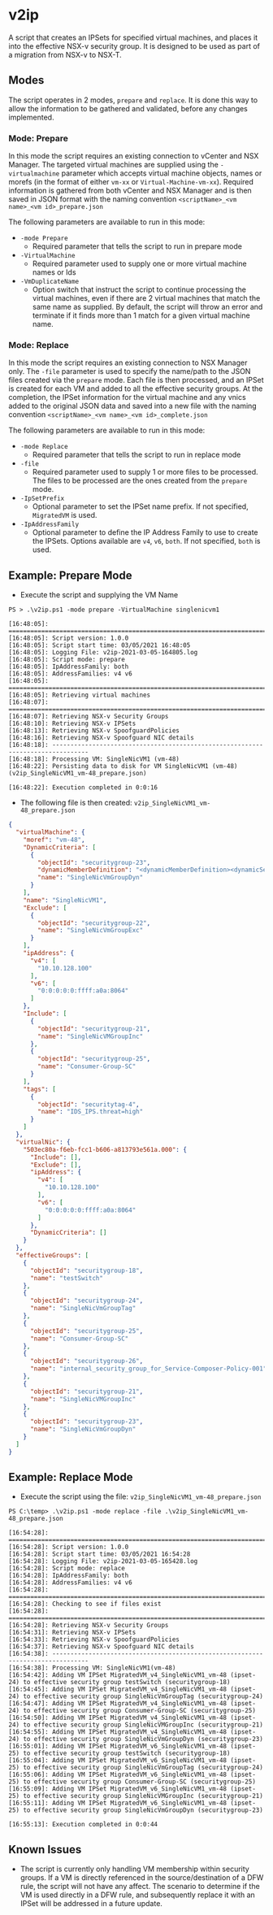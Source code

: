 # v2ip

A script that creates an IPSets for specified virtual machines, and places it into the effective NSX-v security group. It is designed to be used as part of a migration from NSX-v to NSX-T.

## Modes

The script operates in 2 modes, `prepare` and `replace`. It is done this way to allow the information to be gathered and validated, before any changes implemented.

### Mode: Prepare

In this mode the script requires an existing connection to vCenter and NSX Manager. The targeted virtual machines are supplied using the `-virtualmachine` parameter which accepts virtual machine objects, names or morefs (in the format of either `vm-xx` or `Virtual-Machine-vm-xx`). Required information is gathered from both vCenter and NSX Manager and is then saved in JSON format with the naming convention `<scriptName>_<vm name>_<vm id>_prepare.json`

The following parameters are available to run in this mode:

- `-mode Prepare`
  - Required parameter that tells the script to run in prepare mode
- `-VirtualMachine`
  - Required parameter used to supply one or more virtual machine names or Ids
- `-VmDuplicateName`
  - Option switch that instruct the script to continue processing the virtual machines, even if there are 2 virtual machines that match the same name as supplied. By default, the script will throw an error and terminate if it finds more than 1 match for a given virtual machine name.

### Mode: Replace

In this mode the script requires an existing connection to NSX Manager only. The `-file` parameter is used to specify the name/path to the JSON files created via the `prepare` mode. Each file is then processed, and an IPSet is created for each VM and added to all the effective security groups. At the completion, the IPSet information for the virtual machine and any vnics added to the original JSON data and saved into a new file with the naming convention `<scriptName>_<vm name>_<vm id>_complete.json`

The following parameters are available to run in this mode:

- `-mode Replace`
  - Required parameter that tells the script to run in replace mode
- `-file`
  - Required parameter used to supply 1 or more files to be processed. The files to be processed are the ones created from the `prepare` mode.
- `-IpSetPrefix`
  - Optional parameter to set the IPSet name prefix. If not specified, `MigratedVM` is used.
- `-IpAddressFamily`
  - Optional parameter to define the IP Address Family to use to create the IPSets. Options available are `v4`, `v6`, `both`. If not specified, `both` is used.

## Example: Prepare Mode

- Execute the script and supplying the VM Name

```Terminal
PS > .\v2ip.ps1 -mode prepare -VirtualMachine singlenicvm1

[16:48:05]: ================================================================================
[16:48:05]: Script version: 1.0.0
[16:48:05]: Script start time: 03/05/2021 16:48:05
[16:48:05]: Logging File: v2ip-2021-03-05-164805.log
[16:48:05]: Script mode: prepare
[16:48:05]: IpAddressFamily: both
[16:48:05]: AddressFamilies: v4 v6
[16:48:05]: ================================================================================
[16:48:05]: Retrieving virtual machines
[16:48:07]: ================================================================================
[16:48:07]: Retrieving NSX-v Security Groups
[16:48:10]: Retrieving NSX-v IPSets
[16:48:13]: Retrieving NSX-v SpoofguardPolicies
[16:48:16]: Retrieving NSX-v Spoofguard NIC details
[16:48:18]: --------------------------------------------------------------------------------
[16:48:18]: Processing VM: SingleNicVM1 (vm-48)
[16:48:22]: Persisting data to disk for VM SingleNicVM1 (vm-48) (v2ip_SingleNicVM1_vm-48_prepare.json)

[16:48:22]: Execution completed in 0:0:16
```

- The following file is then created: `v2ip_SingleNicVM1_vm-48_prepare.json`

```JSON
{
  "virtualMachine": {
    "moref": "vm-48",
    "DynamicCriteria": [
      {
        "objectId": "securitygroup-23",
        "dynamicMemberDefinition": "<dynamicMemberDefinition><dynamicSet><operator>OR</operator><dynamicCriteria><operator>OR</operator><key>ENTITY</key><criteria>belongs_to</criteria><value>vm-48</value><object><objectId>vm-48</objectId><objectTypeName>VirtualMachine</objectTypeName><vsmUuid>4206E278-9432-4960-A2DD-7A6FA3CB94C7</vsmUuid><nodeId>63148763-29b9-4e78-9999-4b6eaea560b6</nodeId><revision>3</revision><type><typeName>VirtualMachine</typeName></type><name>SingleNicVM1</name><scope><id>domain-c9</id><objectTypeName>ClusterComputeResource</objectTypeName><name>cluster-1</name></scope><clientHandle></clientHandle><extendedAttributes /><isUniversal>false</isUniversal><universalRevision>0</universalRevision><isTemporal>false</isTemporal></object><isValid>true</isValid></dynamicCriteria></dynamicSet></dynamicMemberDefinition>",
        "name": "SingleNicVmGroupDyn"
      }
    ],
    "name": "SingleNicVM1",
    "Exclude": [
      {
        "objectId": "securitygroup-22",
        "name": "SingleNicVmGroupExc"
      }
    ],
    "ipAddress": {
      "v4": [
        "10.10.128.100"
      ],
      "v6": [
        "0:0:0:0:0:ffff:a0a:8064"
      ]
    },
    "Include": [
      {
        "objectId": "securitygroup-21",
        "name": "SingleNicVMGroupInc"
      },
      {
        "objectId": "securitygroup-25",
        "name": "Consumer-Group-SC"
      }
    ],
    "tags": [
      {
        "objectId": "securitytag-4",
        "name": "IDS_IPS.threat=high"
      }
    ]
  },
  "virtualNic": {
    "503ec80a-f6eb-fcc1-b606-a813793e561a.000": {
      "Include": [],
      "Exclude": [],
      "ipAddress": {
        "v4": [
          "10.10.128.100"
        ],
        "v6": [
          "0:0:0:0:0:ffff:a0a:8064"
        ]
      },
      "DynamicCriteria": []
    }
  },
  "effectiveGroups": [
    {
      "objectId": "securitygroup-18",
      "name": "testSwitch"
    },
    {
      "objectId": "securitygroup-24",
      "name": "SingleNicVmGroupTag"
    },
    {
      "objectId": "securitygroup-25",
      "name": "Consumer-Group-SC"
    },
    {
      "objectId": "securitygroup-26",
      "name": "internal_security_group_for_Service-Composer-Policy-001"
    },
    {
      "objectId": "securitygroup-21",
      "name": "SingleNicVMGroupInc"
    },
    {
      "objectId": "securitygroup-23",
      "name": "SingleNicVmGroupDyn"
    }
  ]
}
```

## Example: Replace Mode

- Execute the script using the file: `v2ip_SingleNicVM1_vm-48_prepare.json`

```Terminal
PS C:\temp> .\v2ip.ps1 -mode replace -file .\v2ip_SingleNicVM1_vm-48_prepare.json

[16:54:28]: ================================================================================
[16:54:28]: Script version: 1.0.0
[16:54:28]: Script start time: 03/05/2021 16:54:28
[16:54:28]: Logging File: v2ip-2021-03-05-165428.log
[16:54:28]: Script mode: replace
[16:54:28]: IpAddressFamily: both
[16:54:28]: AddressFamilies: v4 v6
[16:54:28]: ================================================================================
[16:54:28]: Checking to see if files exist
[16:54:28]: ================================================================================
[16:54:28]: Retrieving NSX-v Security Groups
[16:54:31]: Retrieving NSX-v IPSets
[16:54:33]: Retrieving NSX-v SpoofguardPolicies
[16:54:37]: Retrieving NSX-v Spoofguard NIC details
[16:54:38]: --------------------------------------------------------------------------------
[16:54:38]: Processing VM: SingleNicVM1(vm-48)
[16:54:42]: Adding VM IPSet MigratedVM_v4_SingleNicVM1_vm-48 (ipset-24) to effective security group testSwitch (securitygroup-18)
[16:54:45]: Adding VM IPSet MigratedVM_v4_SingleNicVM1_vm-48 (ipset-24) to effective security group SingleNicVmGroupTag (securitygroup-24)
[16:54:47]: Adding VM IPSet MigratedVM_v4_SingleNicVM1_vm-48 (ipset-24) to effective security group Consumer-Group-SC (securitygroup-25)
[16:54:50]: Adding VM IPSet MigratedVM_v4_SingleNicVM1_vm-48 (ipset-24) to effective security group SingleNicVMGroupInc (securitygroup-21)
[16:54:55]: Adding VM IPSet MigratedVM_v4_SingleNicVM1_vm-48 (ipset-24) to effective security group SingleNicVmGroupDyn (securitygroup-23)
[16:55:01]: Adding VM IPSet MigratedVM_v6_SingleNicVM1_vm-48 (ipset-25) to effective security group testSwitch (securitygroup-18)
[16:55:04]: Adding VM IPSet MigratedVM_v6_SingleNicVM1_vm-48 (ipset-25) to effective security group SingleNicVmGroupTag (securitygroup-24)
[16:55:06]: Adding VM IPSet MigratedVM_v6_SingleNicVM1_vm-48 (ipset-25) to effective security group Consumer-Group-SC (securitygroup-25)
[16:55:09]: Adding VM IPSet MigratedVM_v6_SingleNicVM1_vm-48 (ipset-25) to effective security group SingleNicVMGroupInc (securitygroup-21)
[16:55:11]: Adding VM IPSet MigratedVM_v6_SingleNicVM1_vm-48 (ipset-25) to effective security group SingleNicVmGroupDyn (securitygroup-23)

[16:55:13]: Execution completed in 0:0:44
```

## Known Issues

- The script is currently only handling VM membership within security groups. If a VM is directly referenced in the source/destination of a DFW rule, the script will not have any affect. The scenario to determine if the VM is used directly in a DFW rule, and subsequently replace it with an IPSet will be addressed in a future update.

